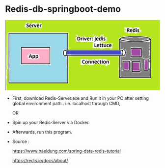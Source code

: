 # Redis-db-springboot-demo
![](https://github.com/AadityaUoHyd/redis-db-and-cache-with-springboot/blob/master/redis_db_springboot_demo/redis-pic.jpg)

- First, download Redis-Server.exe and Run it in your PC after setting global environment path.. i.e. localhost through CMD, 
   
   OR
   
- Spin up your Redis-Server via Docker.

- Afterwards, run this program.

- Source :
  
  https://www.baeldung.com/spring-data-redis-tutorial 
  
  https://redis.io/docs/about/
  
